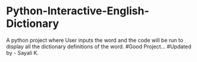 # Python-Interactive-English-Dictionary
A python project where User inputs the word and  the code will be run to display all the dictionary definitions of the word.
#Good Project...
#Updated by - Sayali K.
